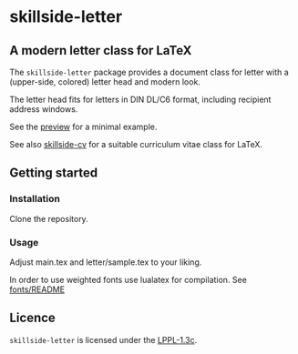 # skillside-letter

## A modern letter class for LaTeX

The `skillside-letter` package provides a document class for letter with a (upper-side, colored) letter head and modern look.

The letter head fits for letters in DIN DL/C6 format, including recipient address windows.

See the [preview](main.pdf) for a minimal example.

See also [skillside-cv](https://github.com/mn89h/skillside-cv) for a suitable curriculum vitae class for LaTeX.

## Getting started

### Installation
Clone the repository.

### Usage
Adjust main.tex and letter/sample.tex to your liking.

In order to use weighted fonts use lualatex for compilation. See [fonts/README](fonts/README.md)

## Licence

`skillside-letter` is licensed under the [LPPL-1.3c](https://spdx.org/licenses/LPPL-1.3c.html).
